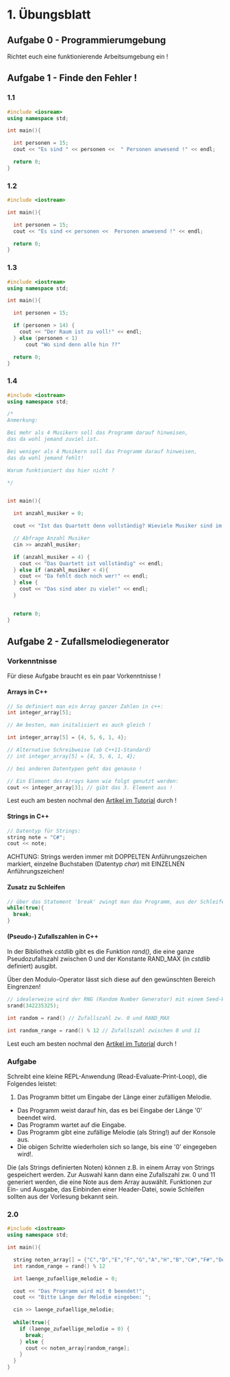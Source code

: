 # 1. Übungsblatt
## Aufgabe 0 - Programmierumgebung
Richtet euch eine funktionierende Arbeitsumgebung ein !

## Aufgabe 1 - Finde den Fehler !
### 1.1
```c++
#include <iosream>
using namespace std;

int main(){

  int personen = 15;
  cout << "Es sind " << personen <<  " Personen anwesend !" << endl;

  return 0;
}
```

### 1.2
```c++
#include <iostream>

int main(){

  int personen = 15;
  cout << "Es sind << personen <<  Personen anwesend !" << endl;

  return 0;
}
```

### 1.3
```c++
#include <iostream>
using namespace std;

int main(){

  int personen = 15;

  if (personen > 14) {
    cout << "Der Raum ist zu voll!" << endl;
  } else (personen < 1)
      cout "Wo sind denn alle hin ??"

  return 0;
}
```

### 1.4
```c++
#include <iostream>
using namespace std;

/*
Anmerkung:

Bei mehr als 4 Musikern soll das Programm darauf hinweisen,
das da wohl jemand zuviel ist.

Bei weniger als 4 Musikern soll das Programm darauf hinweisen,
das da wohl jemand fehlt!

Warum funktioniert das hier nicht ?

*/


int main(){

  int anzahl_musiker = 0;

  cout << "Ist das Quartett denn vollständig? Wieviele Musiker sind im Raum?";

  // Abfrage Anzahl Musiker
  cin >> anzahl_musiker;

  if (anzahl_musiker = 4) {
    cout << "Das Quartett ist vollständig" << endl;
  } else if (anzahl_musiker < 4){
    cout << "Da fehlt doch noch wer!" << endl;
  } else {
    cout << "Das sind aber zu viele!" << endl;
  }


  return 0;
}
```

## Aufgabe 2 - Zufallsmelodiegenerator
### Vorkenntnisse
Für diese Aufgabe braucht es ein paar Vorkenntnisse !
#### Arrays in C++
```c++
// So definiert man ein Array ganzer Zahlen in c++:
int integer_array[5];

// Am besten, man initalisiert es auch gleich !

int integer_array[5] = {4, 5, 6, 1, 4};

// Alternative Schreibweise (ab C++11-Standard)
// int integer_array[5] = {4, 5, 6, 1, 4};

// bei anderen Datentypen geht das genauso !

// Ein Element des Arrays kann wie folgt genutzt werden:
cout << integer_array[3]; // gibt das 3. Element aus !
```
Lest euch am besten nochmal den [Artikel im Tutorial](http://www.cplusplus.com/doc/tutorial/arrays/) durch !

#### Strings in C++
```c++
// Datentyp für Strings:
string note = "C#";
cout << note;
```
ACHTUNG: Strings werden immer mit DOPPELTEN Anführungszeichen markiert,
einzelne Buchstaben (Datentyp *char*) mit EINZELNEN Anführungszeichen!

#### Zusatz zu Schleifen
```c++
// über das Statement 'break' zwingt man das Programm, aus der Schleife zu springen
while(true){
  break;
}
```

#### (Pseudo-) Zufallszahlen in C++
In der Bibliothek *cstdlib* gibt es die Funktion *rand()*, die eine ganze
Pseudozufallszahl zwischen 0 und der Konstante RAND_MAX (in *cstdlib* definiert) ausgibt.

Über den Modulo-Operator lässt sich diese auf den gewünschten Bereich Eingrenzen!
```c++
// idealerweise wird der RNG (Random Number Generator) mit einem Seed-Wert initialisiert !
srand(342235325);

int random = rand() // Zufallszahl zw. 0 und RAND_MAX

int random_range = rand() % 12 // Zufallszahl zwischen 0 und 11
```
Lest euch am besten nochmal den [Artikel im Tutorial](http://www.cplusplus.com/reference/cstdlib/rand/) durch !

### Aufgabe
Schreibt eine kleine REPL-Anwendung (Read-Evaluate-Print-Loop), die Folgendes leistet:

1. Das Programm bittet um Eingabe der Länge einer zufälligen Melodie.
* Das Programm weist darauf hin, das es bei Eingabe der Länge '0' beendet wird.
* Das Programm wartet auf die Eingabe.
* Das Programm gibt eine zufällige Melodie (als String!) auf der Konsole aus.
* Die obigen Schritte wiederholen sich so lange, bis eine '0' eingegeben wird!.

Die (als Strings definierten Noten) können z.B. in einem Array von Strings gespeichert werden.
Zur Auswahl kann dann eine Zufallszahl zw. 0 und 11 generiert werden, die eine Note aus dem Array auswählt.
Funktionen zur Ein- und Ausgabe, das Einbinden einer Header-Datei, sowie Schleifen sollten aus der Vorlesung
bekannt sein.

### 2.0
```c++
#include <iostream>
using namespace std;

int main(){

  string noten_array[] = {"C","D","E","F","G","A","H","B","C#","F#","D#",};
  int random_range = rand() % 12

  int laenge_zufaellige_melodie = 0;

  cout << "Das Programm wird mit 0 beendet!";
  cout << "Bitte Länge der Melodie eingeben: ";

  cin >> laenge_zufaellige_melodie;
  
  while(true){
    if (laenge_zufaellige_melodie = 0) {
      break;
    } else {
      cout << noten_array[random_range];
    }
  }
}
  









